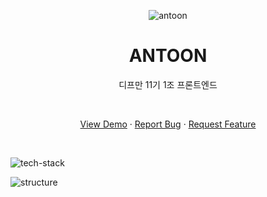 <p align="center">
    <img src="https://img1.daumcdn.net/thumb/R1280x0/?scode=mtistory2&fname=https%3A%2F%2Fblog.kakaocdn.net%2Fdn%2FzEtGA%2FbtrB4LGRjMF%2FS4kI245NoeDtuubiqb85Ak%2Fimg.png" alt="antoon" >
    <br />
    <h1 align="center">ANTOON</h1>
    <p align="center">디프만 11기 1조 프론트엔드</p>
    <br />
    <p align="center">
        <a href="">View Demo</a> ·
        <a href="https://github.com/depromeet/11th_7team_web/issues">Report Bug</a> ·
        <a href="https://github.com/depromeet/11th_7team_web/issues">Request Feature</a>
    </p>
    <br />
</p>

![tech-stack](https://img1.daumcdn.net/thumb/R1280x0/?scode=mtistory2&fname=https%3A%2F%2Fblog.kakaocdn.net%2Fdn%2F6OrBY%2FbtrB6J8uVEH%2FVD9A1bXzEHCxN3ZTVM5Sk1%2Fimg.png)

![structure](https://img1.daumcdn.net/thumb/R1280x0/?scode=mtistory2&fname=https%3A%2F%2Fblog.kakaocdn.net%2Fdn%2Fcgw7qv%2FbtrB6Q7LuBJ%2F67iBaWjsAgwk7kkanyr0cK%2Fimg.png)
